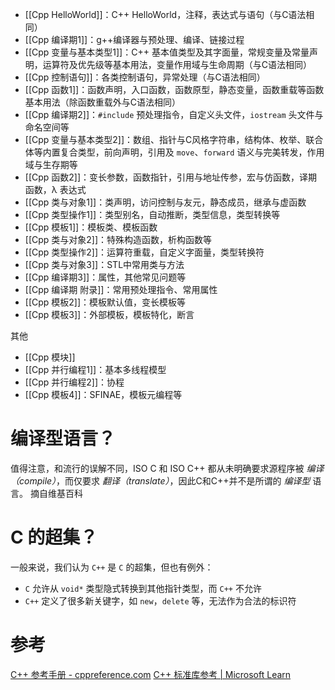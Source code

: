 - [[Cpp HelloWorld]]：C++ HelloWorld，注释，表达式与语句（与C语法相同）
- [[Cpp 编译期1]]：g++编译器与预处理、编译、链接过程
- [[Cpp 变量与基本类型1]]：C++ 基本值类型及其字面量，常规变量及常量声明，运算符及优先级等基本用法，变量作用域与生命周期（与C语法相同）
- [[Cpp 控制语句]]：各类控制语句，异常处理（与C语法相同）
- [[Cpp 函数1]]：函数声明，入口函数，函数原型，静态变量，函数重载等函数基本用法（除函数重载外与C语法相同）
- [[Cpp 编译期2]]：`#include` 预处理指令，自定义头文件，`iostream` 头文件与命名空间等
- [[Cpp 变量与基本类型2]]：数组、指针与C风格字符串，结构体、枚举、联合体等内置复合类型，前向声明，引用及 `move`、`forward` 语义与完美转发，作用域与生存期等
- [[Cpp 函数2]]：变长参数，函数指针，引用与地址传参，宏与仿函数，译期函数，λ 表达式
- [[Cpp 类与对象1]]：类声明，访问控制与友元，静态成员，继承与虚函数
- [[Cpp 类型操作1]]：类型别名，自动推断，类型信息，类型转换等
- [[Cpp 模板1]]：模板类、模板函数
- [[Cpp 类与对象2]]：特殊构造函数，析构函数等
- [[Cpp 类型操作2]]：运算符重载，自定义字面量，类型转换符
- [[Cpp 类与对象3]]：STL中常用类与方法
- [[Cpp 编译期3]]：属性，其他常见问题等
- [[Cpp 编译期 附录]]：常用预处理指令、常用属性
- [[Cpp 模板2]]：模板默认值，变长模板等
- [[Cpp 模板3]]：外部模板，模板特化，断言

其他
- [[Cpp 模块]]
- [[Cpp 并行编程1]]：基本多线程模型
- [[Cpp 并行编程2]]：协程
- [[Cpp 模板4]]：SFINAE，模板元编程等

# 编译型语言？

值得注意，和流行的误解不同，ISO C 和 ISO C++ 都从未明确要求源程序被 _编译（compile）_，而仅要求 _翻译（translate）_，因此C和C++并不是所谓的 _编译型_ 语言。 摘自维基百科

# C 的超集？

一般来说，我们认为 `C++` 是 `C` 的超集，但也有例外：
- `C` 允许从 `void*` 类型隐式转换到其他指针类型，而 `C++` 不允许
- `C++` 定义了很多新关键字，如 `new`，`delete` 等，无法作为合法的标识符

# 参考

[C++ 参考手册 - cppreference.com](https://zh.cppreference.com/w/cpp)
[C++ 标准库参考 | Microsoft Learn](https://learn.microsoft.com/zh-cn/cpp/standard-library/cpp-standard-library-reference?view=msvc-170)